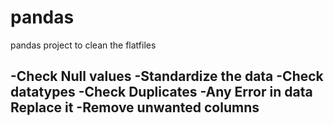 # pandas

pandas project to clean the flatfiles

  -Check Null values
  -Standardize the data
  -Check datatypes 
  -Check Duplicates
  -Any Error in data Replace it
  -Remove unwanted columns
  -
